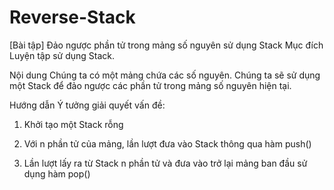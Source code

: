 # Reverse-Stack


[Bài tập] Đảo ngược phần tử trong mảng số nguyên sử dụng Stack
Mục đích
Luyện tập sử dụng Stack.

Nội dung
Chúng ta có một mảng chứa các số nguyên. Chúng ta sẽ sử dụng một Stack để đảo ngược các phần tử trong mảng số nguyên hiện tại.

Hướng dẫn
Ý tưởng giải quyết vấn đề:

1. Khởi tạo một Stack rỗng

2. Với n phần tử của mảng, lần lượt đưa vào Stack thông qua hàm push()

3. Lần lượt lấy ra từ Stack n phần tử và đưa vào trở lại mảng ban đầu sử dụng hàm pop()
